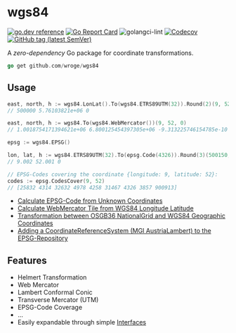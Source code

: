 # wgs84

[![go.dev reference](https://img.shields.io/badge/go.dev-reference-007d9c?logo=go&logoColor=white)](https://pkg.go.dev/github.com/wroge/wgs84)
[![Go Report Card](https://goreportcard.com/badge/github.com/wroge/wgs84)](https://goreportcard.com/report/github.com/wroge/wgs84)
![golangci-lint](https://github.com/wroge/wgs84/workflows/golangci-lint/badge.svg)
[![Codecov](https://img.shields.io/codecov/c/gh/wroge/wgs84)](https://codecov.io/gh/wroge/wgs84)
[![GitHub tag (latest SemVer)](https://img.shields.io/github/tag/wroge/wgs84.svg?style=social)](https://github.com/wroge/wgs84/tags)

A *zero-dependency* Go package for coordinate transformations.

```go
go get github.com/wroge/wgs84
```

## Usage

```go
east, north, h := wgs84.LonLat().To(wgs84.ETRS89UTM(32)).Round(2)(9, 52, 0)
// 500000 5.76103821e+06 0

east, north, h := wgs84.To(wgs84.WebMercator())(9, 52, 0)
// 1.0018754171394621e+06 6.800125454397305e+06 -9.313225746154785e-10

epsg := wgs84.EPSG()

lon, lat, h := wgs84.ETRS89UTM(32).To(epsg.Code(4326)).Round(3)(500150, 5761200, 0)
// 9.002 52.001 0

// EPSG-Codes covering the coordinate {longitude: 9, latitude: 52}:
codes := epsg.CodesCover(9, 52)
// [25832 4314 32632 4978 4258 31467 4326 3857 900913]
```

- [Calculate EPSG-Code from Unknown Coordinates](https://gist.github.com/wroge/e2160c1483a083997accf49009e7b08a)
- [Calculate WebMercator Tile from WGS84 Longitude Latitude](https://gist.github.com/wroge/979869ff59046c4d841248c101472783)
- [Transformation between OSGB36 NationalGrid and WGS84 Geographic Coordinates](https://gist.github.com/wroge/b7cd3c9dda9973b7085a10b09360ea00)
- [Adding a CoordinateReferenceSystem (MGI AustriaLambert) to the EPSG-Repository](https://gist.github.com/wroge/844743b2756dcb47077eacbf2f129b92)

## Features

- Helmert Transformation
- Web Mercator
- Lambert Conformal Conic
- Transverse Mercator (UTM)
- EPSG-Code Coverage
- ...
- Easily expandable through simple [Interfaces](https://github.com/wroge/wgs84/blob/master/interface.go)
